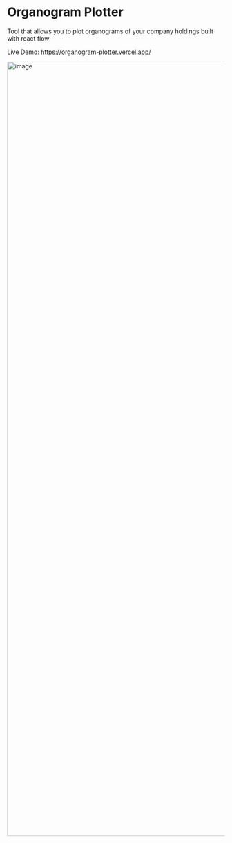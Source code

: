 # Organogram Plotter

Tool that allows you to plot organograms of your company holdings built with react flow


Live Demo: https://organogram-plotter.vercel.app/


<img width="1792" alt="image" src="https://user-images.githubusercontent.com/29511241/199954277-cb2d4343-bf90-4bc1-bd39-fc0a6e85c843.png">

